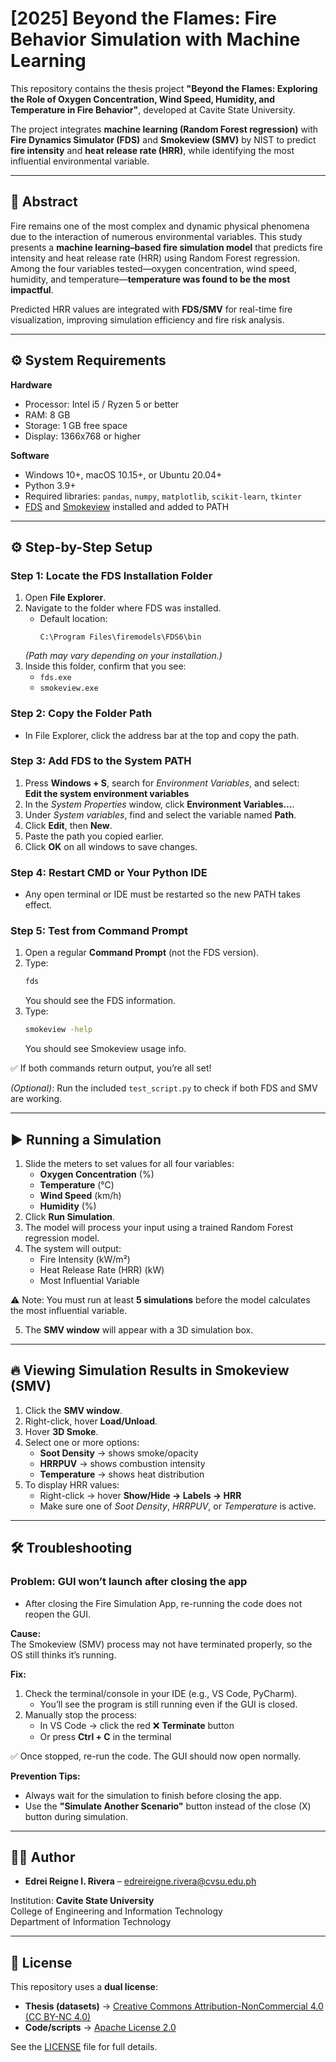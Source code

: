 # [2025] Beyond the Flames: Fire Behavior Simulation with Machine Learning

This repository contains the thesis project **"Beyond the Flames: Exploring the Role of Oxygen Concentration, Wind Speed, Humidity, and Temperature in Fire Behavior"**, developed at Cavite State University.  

The project integrates **machine learning (Random Forest regression)** with **Fire Dynamics Simulator (FDS)** and **Smokeview (SMV)** by NIST to predict **fire intensity** and **heat release rate (HRR)**, while identifying the most influential environmental variable.

---

## 📖 Abstract
Fire remains one of the most complex and dynamic physical phenomena due to the interaction of numerous environmental variables. This study presents a **machine learning–based fire simulation model** that predicts fire intensity and heat release rate (HRR) using Random Forest regression. Among the four variables tested—oxygen concentration, wind speed, humidity, and temperature—**temperature was found to be the most impactful**.  

Predicted HRR values are integrated with **FDS/SMV** for real-time fire visualization, improving simulation efficiency and fire risk analysis.

---

## ⚙️ System Requirements
**Hardware**
- Processor: Intel i5 / Ryzen 5 or better
- RAM: 8 GB
- Storage: 1 GB free space
- Display: 1366x768 or higher

**Software**
- Windows 10+, macOS 10.15+, or Ubuntu 20.04+
- Python 3.9+
- Required libraries: `pandas`, `numpy`, `matplotlib`, `scikit-learn`, `tkinter`
- [FDS](https://pages.nist.gov/fds-smv/) and [Smokeview](https://pages.nist.gov/fds-smv/) installed and added to PATH

---

## ⚙️ Step-by-Step Setup

### Step 1: Locate the FDS Installation Folder
1. Open **File Explorer**.  
2. Navigate to the folder where FDS was installed.  
   - Default location:  
     ```
     C:\Program Files\firemodels\FDS6\bin
     ```  
   *(Path may vary depending on your installation.)*  
3. Inside this folder, confirm that you see:
   - `fds.exe`  
   - `smokeview.exe`  

### Step 2: Copy the Folder Path
- In File Explorer, click the address bar at the top and copy the path.

### Step 3: Add FDS to the System PATH
1. Press **Windows + S**, search for *Environment Variables*, and select:  
   **Edit the system environment variables**  
2. In the *System Properties* window, click **Environment Variables…**.  
3. Under *System variables*, find and select the variable named **Path**.  
4. Click **Edit**, then **New**.  
5. Paste the path you copied earlier.  
6. Click **OK** on all windows to save changes.

### Step 4: Restart CMD or Your Python IDE
- Any open terminal or IDE must be restarted so the new PATH takes effect.

### Step 5: Test from Command Prompt
1. Open a regular **Command Prompt** (not the FDS version).  
2. Type:
   ```bash
   fds
   ```
   You should see the FDS information.  
3. Type:
   ```bash
   smokeview -help
   ```
   You should see Smokeview usage info.  

✅ If both commands return output, you’re all set!  

*(Optional)*: Run the included `test_script.py` to check if both FDS and SMV are working.

---

## ▶️ Running a Simulation

1. Slide the meters to set values for all four variables:
   - **Oxygen Concentration** (%)
   - **Temperature** (°C)
   - **Wind Speed** (km/h)
   - **Humidity** (%)
2. Click **Run Simulation**.  
3. The model will process your input using a trained Random Forest regression model.  
4. The system will output:
   - Fire Intensity (kW/m²)  
   - Heat Release Rate (HRR) (kW)  
   - Most Influential Variable  

⚠️ Note: You must run at least **5 simulations** before the model calculates the most influential variable.

5. The **SMV window** will appear with a 3D simulation box.

---

## 🔥 Viewing Simulation Results in Smokeview (SMV)

1. Click the **SMV window**.  
2. Right-click, hover **Load/Unload**.  
3. Hover **3D Smoke**.  
4. Select one or more options:
   - **Soot Density** → shows smoke/opacity  
   - **HRRPUV** → shows combustion intensity  
   - **Temperature** → shows heat distribution  
5. To display HRR values:
   - Right-click → hover **Show/Hide → Labels → HRR**  
   - Make sure one of *Soot Density*, *HRRPUV*, or *Temperature* is active.

---

## 🛠 Troubleshooting

### Problem: GUI won’t launch after closing the app
- After closing the Fire Simulation App, re-running the code does not reopen the GUI.  

**Cause:**  
The Smokeview (SMV) process may not have terminated properly, so the OS still thinks it’s running.

**Fix:**  
1. Check the terminal/console in your IDE (e.g., VS Code, PyCharm).  
   - You’ll see the program is still running even if the GUI is closed.  
2. Manually stop the process:  
   - In VS Code → click the red ❌ **Terminate** button  
   - Or press **Ctrl + C** in the terminal  

✅ Once stopped, re-run the code. The GUI should now open normally.

**Prevention Tips:**  
- Always wait for the simulation to finish before closing the app.  
- Use the **"Simulate Another Scenario"** button instead of the close (X) button during simulation.  

---

## 👩‍💻 Author
- **Edrei Reigne I. Rivera** – edreireigne.rivera@cvsu.edu.ph  

Institution: **Cavite State University**  
College of Engineering and Information Technology  
Department of Information Technology

---

## 📜 License
This repository uses a **dual license**:
- **Thesis (datasets)** → [Creative Commons Attribution-NonCommercial 4.0 (CC BY-NC 4.0)](https://creativecommons.org/licenses/by-nc/4.0/)  
- **Code/scripts** → [Apache License 2.0](https://www.apache.org/licenses/LICENSE-2.0)

See the [LICENSE](./LICENSE) file for full details.
